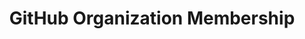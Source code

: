 ---
title: "GitHub Organization Membership"
description:  "Consistent contributors may receive invitations to Meshery GitHub orgs."
---